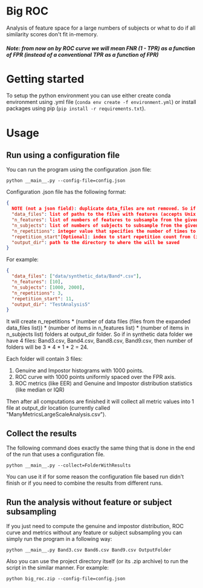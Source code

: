 # Big ROC
Analysis of feature space for a large numbers of subjects or 
what to do if all similarity scores don't fit in-memory.
##### Note: from now on by ROC curve we will mean FNR (1 - TPR) as a function of FPR (instead of a conventional TPR as a function of FPR)
# Getting started
To setup the python environment you can use either create conda environment using .yml file (`conda env create -f environment.yml`) 
or install packages using pip (`pip install -r requirements.txt`).
# Usage
## Run using a configuration file
You can run the program using the configuration .json file:
```console
python __main__.py --config-file=config.json
```
Configuration .json file has the following format:
```json
{
  NOTE (not a json field): duplicate data_files are not removed. So if you specify the same file 2 times, the program will run twice for it
  "data_files": list of paths to the files with features (accepts Unix style pathname patterns),
  "n_features": list of numbers of features to subsample from the given files with data,
  "n_subjects": list of numbers of subjects to subsample from the given files with data,
  "n_repetitions": integer value that specifies the number of times to repeat the analysis for given data file, number of features and subjects,
  "repetition_start"[Optional]: index to start repetition count from (if not specified it's 1),
  "output_dir": path to the directory to where the will be saved
}
```
For example:
```json
{
  "data_files": ["data/synthetic_data/Band*.csv"],
  "n_features": [10],
  "n_subjects": [1000, 2000],
  "n_repetitions": 3,
  "repetition_start": 11,
  "output_dir": "TestAnalysis5"
}
```
It will create n_repetitions * (number of data files (files from the expanded data_files list)) * 
(number of items in n_features list) * (number of items in n_subjects list) folders at output_dir folder. 
So if in synthetic data folder we have 4 files: Band3.csv, Band4.csv, Band8.csv, Band9.csv, 
then number of folders will be 3 * 4 * 1 * 2 = 24.

Each folder will contain 3 files:
1) Genuine and Impostor histograms with 1000 points.
2) ROC curve with 1000 points uniformly spaced over the FPR axis.
3) ROC metrics (like EER) and Genuine and Impostor distribution statistics (like median or IQR)

Then after all computations are finished it will collect all metric values into 1 file at output_dir location (currently called "ManyMetricsLargeScaleAnalysis.csv").
## Collect the results
The following command does exactly the same thing that is done in the end of the run that uses a configuration file.
```console
python __main__.py --collect=FolderWithResults 
```
You can use it if for some reason the configuration file based run didn't finish or 
if you need to combine the results from different runs.
## Run the analysis without feature or subject subsampling
If you just need to compute the genuine and impostor distribution, ROC curve and metrics without any feature or subject 
subsampling you can simply run the program in a following way:
```console
python __main__.py Band3.csv Band6.csv Band9.csv OutputFolder
```

Also you can use the project directory itself (or its .zip archive) to run the script in the similar manner. For example:
```console
python big_roc.zip --config-file=config.json
```